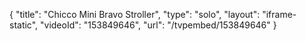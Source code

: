 {
    "title": "Chicco Mini Bravo Stroller",
    "type": "solo",
    "layout": "iframe-static",
    "videoId": "153849646",
    "url": "\/tvpembed\/153849646"
}